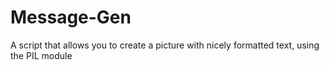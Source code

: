 # Message-Gen
A script that allows you to create a picture with nicely formatted text, using the PIL module
